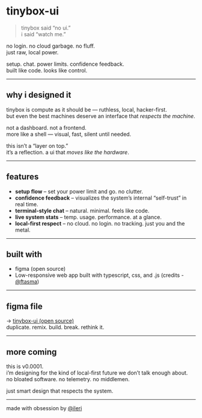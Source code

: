 # tinybox-ui

> tinybox said “no ui.”  
> i said “watch me.”

no login. no cloud garbage. no fluff.  
just raw, local power.

setup. chat. power limits. confidence feedback.  
built like code. looks like control.

---

## why i designed it

tinybox is compute as it should be — ruthless, local, hacker-first.  
but even the best machines deserve an interface that *respects the machine*.

not a dashboard. not a frontend.  
more like a shell — visual, fast, silent until needed.

this isn’t a “layer on top.”  
it’s a reflection. a ui that *moves like the hardware*.

---

## features

- **setup flow** – set your power limit and go. no clutter.  
- **confidence feedback** – visualizes the system’s internal “self-trust” in real time.  
- **terminal-style chat** – natural. minimal. feels like code.  
- **live system stats** – temp. usage. performance. at a glance.  
- **local-first respect** – no cloud. no login. no tracking. just you and the metal.  

---

## built with

- figma (open source)  
- Low-responsive web app built with typescript, css, and .js (credits - [@ftasma](https://github.com/Ftasma/))

---

## figma file

→ [tinybox-ui (open source)](https://www.figma.com/design/9vL9ux1XHsnogtAViibSVC/tinybox-ui?node-id=0-1&t=nMQSu1j6GfmucY2Y-1)  
duplicate. remix. build. break. rethink it.

---

## more coming

this is v0.0001.  
i’m designing for the kind of local-first future we don’t talk enough about.  
no bloated software. no telemetry. no middlemen.  

just smart design that respects the system.

---

made with obsession by [@ileri](https://x.com/Dahsmartgirl)  
